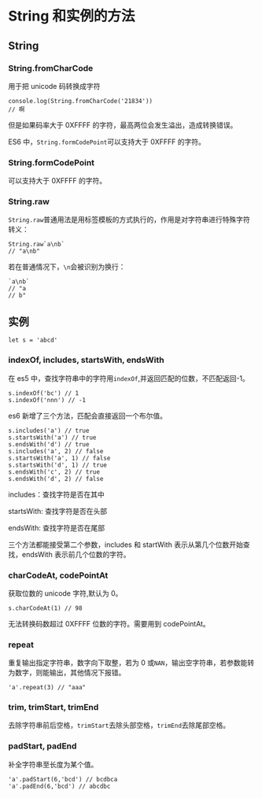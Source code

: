 # String 和实例的方法

## String

### String.fromCharCode

用于把 unicode 码转换成字符

```
console.log(String.fromCharCode('21834'))
// 啊
```

但是如果码率大于 0XFFFF 的字符，最高两位会发生溢出，造成转换错误。

ES6 中，`String.formCodePoint`可以支持大于 0XFFFF 的字符。

### String.formCodePoint

可以支持大于 0XFFFF 的字符。

### String.raw

`String.raw`普通用法是用标签模板的方式执行的，作用是对字符串进行特殊字符转义：

```
String.raw`a\nb`
// "a\nb"
```

若在普通情况下，`\n`会被识别为换行：

```
`a\nb`
// "a
// b"
```

## 实例

```
let s = 'abcd'
```

### indexOf, includes, startsWith, endsWith

在 es5 中，查找字符串中的字符用`indexOf`,并返回匹配的位数，不匹配返回-1。

```
s.indexOf('bc') // 1
s.indexOf('nnn') // -1
```

es6 新增了三个方法，匹配会直接返回一个布尔值。

```
s.includes('a') // true
s.startsWith('a') // true
s.endsWith('d') // true
s.includes('a', 2) // false
s.startsWith('a', 1) // false
s.startsWith('d', 1) // true
s.endsWith('c', 2) // true
s.endsWith('d', 2) // false
```

includes：查找字符是否在其中

startsWith: 查找字符是否在头部

endsWith: 查找字符是否在尾部

三个方法都能接受第二个参数，includes 和 startWith 表示从第几个位数开始查找，endsWith 表示前几个位数的字符。

### charCodeAt, codePointAt

获取位数的 unicode 字符,默认为 0。

```
s.charCodeAt(1) // 98
```

无法转换码数超过 0XFFFF 位数的字符。需要用到 codePointAt。

### repeat

重复输出指定字符串，数字向下取整，若为 0 或`NAN`，输出空字符串，若参数能转为数字，则能输出，其他情况下报错。

```
'a'.repeat(3) // "aaa"

```

### trim, trimStart, trimEnd

去除字符串前后空格，`trimStart`去除头部空格，`trimEnd`去除尾部空格。

### padStart, padEnd

补全字符串至长度为某个值。

```
'a'.padStart(6,'bcd') // bcdbca
'a'.padEnd(6,'bcd') // abcdbc
```
